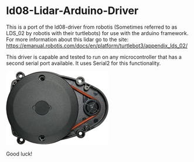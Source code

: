 # ld08-Lidar-Arduino-Driver
This is a port of the ld08-driver from robotis (Sometimes referred to as LDS_02 by robotis with their turtlebots) for use with the arduino framework. For more information about this lidar go to the site: https://emanual.robotis.com/docs/en/platform/turtlebot3/appendix_lds_02/

This driver is capable and tested to run on any microcontroller that has a second serial port available. It uses Serial2 for this functionality. 

![image](assets/lds_ld08_top_small.png)

Good luck!
